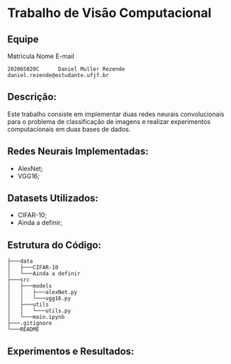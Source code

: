 # Trabalho de Visão Computacional

## Equipe

Matrícula       Nome                                E-mail
```
202065020C      Daniel Muller Rezende               daniel.rezende@estudante.ufjf.br
```
## Descrição:
Este trabalho consiste em implementar duas redes neurais convolucionais para o problema de classificação de imagens e realizar experimentos computacionais em duas bases de dados. 

## Redes Neurais Implementadas:

- AlexNet;
- VGG16;

## Datasets Utilizados:

- CIFAR-10;
- Ainda a definir;

## Estrutura do Código:

```
├───data
│   ├───CIFAR-10
│   └───Ainda a definir
├───src
│   ├───models
│   │   ├───alexNet.py
│   │   └───vgg16.py
│   ├───utils
│   │   └───utils.py
│   └───main.ipynb
├───.gitignore
└───README
```

## Experimentos e Resultados:

```

```

